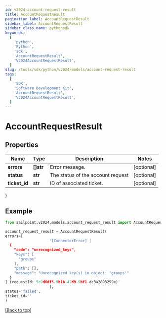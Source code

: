 ```yaml
---
id: v2024-account-request-result
title: AccountRequestResult
pagination_label: AccountRequestResult
sidebar_label: AccountRequestResult
sidebar_class_name: pythonsdk
keywords:
  [
    'python',
    'Python',
    'sdk',
    'AccountRequestResult',
    'V2024AccountRequestResult',
  ]
slug: /tools/sdk/python/v2024/models/account-request-result
tags:
  [
    'SDK',
    'Software Development Kit',
    'AccountRequestResult',
    'V2024AccountRequestResult',
  ]
---
```


# AccountRequestResult

## Properties

| Name          | Type      | Description                       | Notes      |
| ------------- | --------- | --------------------------------- | ---------- |
| **errors**    | **[]str** | Error message.                    | [optional] |
| **status**    | **str**   | The status of the account request | [optional] |
| **ticket_id** | **str**   | ID of associated ticket.          | [optional] |

}

## Example

```python
from sailpoint.v2024.models.account_request_result import AccountRequestResult

account_request_result = AccountRequestResult(
errors=[
                    '[ConnectorError] [
  {
    "code": "unrecognized_keys",
    "keys": [
      "groups"
    ],
    "path": [],
    "message": "Unrecognized key(s) in object: 'groups'"
  }
] (requestId: 5e9d6df5-9b1b-47d9-9bf1-dc3a2893299e)'
                    ],
status='failed',
ticket_id=''
)

```

[[Back to top]](#)
